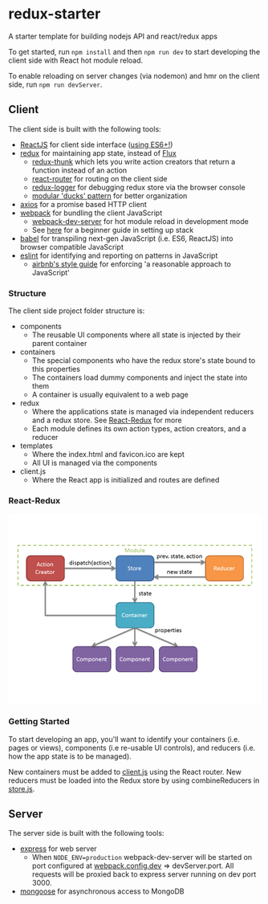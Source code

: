 # redux-starter

A starter template for building nodejs API and react/redux apps

To get started, run ```npm install``` and then ```npm run dev``` to start developing the client side with React hot module reload.

To enable reloading on server changes (via nodemon) and hmr on the client side, run ```npm run devServer```.

## Client

The client side is built with the following tools:

* [ReactJS](https://facebook.github.io/react/) for client side interface ([using ES6+!](https://babeljs.io/blog/2015/06/07/react-on-es6-plus))
* [redux](http://redux.js.org/) for maintaining app state, instead of [Flux](http://fluxxor.com/what-is-flux.html)
  * [redux-thunk](https://github.com/gaearon/redux-thunk) which lets you write action creators that return a function instead of an action
  * [react-router](https://github.com/ReactTraining/react-router) for routing on the client side
  * [redux-logger](https://github.com/evgenyrodionov/redux-logger) for debugging redux store via the browser console
  * [modular 'ducks' pattern](https://github.com/erikras/ducks-modular-redux) for better organization
* [axios](https://github.com/mzabriskie/axios) for a promise based HTTP client
* [webpack](https://webpack.github.io/docs/what-is-webpack.html) for bundling the client JavaScript
  * [webpack-dev-server](https://github.com/webpack/webpack-dev-server) for hot module reload in development mode
  * See [here](https://www.codementor.io/tamizhvendan/beginner-guide-setup-reactjs-environment-npm-babel-6-webpack-du107r9zr) for a beginner guide in setting up stack
* [babel](http://babeljs.io/) for transpiling next-gen JavaScript (i.e. ES6, ReactJS) into browser compatible JavaScript
* [eslint](http://eslint.org/) for identifying and reporting on patterns in JavaScript
  * [airbnb's style guide](https://github.com/airbnb/javascript) for enforcing 'a reasonable approach to JavaScript'

### Structure

The client side project folder structure is:

* components
  * The reusable UI components where all state is injected by their parent container
* containers
  * The special components who have the redux store's state bound to this properties
  * The containers load dummy components and inject the state into them
  * A container is usually equivalent to a web page
* redux
  * Where the applications state is managed via independent reducers and a redux store. See [React-Redux](#react-redux) for more
  * Each module defines its own action types, action creators, and a reducer
* templates
  * Where the index.html and favicon.ico are kept
  * All UI is managed via the components
* client.js
  * Where the React app is initialized and routes are defined

### React-Redux

![react/redux](docs/img/redux.png)

### Getting Started

To start developing an app, you'll want to identify your containers (i.e. pages or views), components (i.e re-usable UI controls), and reducers (i.e. how the app state is to be managed).

New containers must be added to [client.js](client/client.js) using the React router. New reducers must be loaded into the Redux store by using combineReducers in [store.js](client/redux/store.js).

## Server

The server side is built with the following tools:

* [express](https://github.com/expressjs/express) for web server
  * When ```NODE_ENV=production``` webpack-dev-server will be started on port configured at [webpack.config.dev](webpack.config.dev.js) => devServer.port. All requests will be proxied back to express server running on dev port 3000.
* [mongoose](https://github.com/Automattic/mongoose) for asynchronous access to MongoDB
